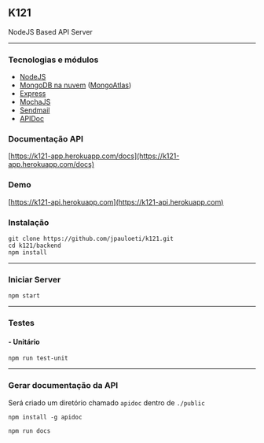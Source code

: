 ## K121

NodeJS Based API Server

---

### Tecnologias e módulos

 * [NodeJS](http://nodejs.org)
 * [MongoDB na nuvem](https://www.mongodb.com/) ([MongoAtlas](http://cloud.mongodb.com))
 * [Express](http://expressjs.com)
 * [MochaJS](https://mochajs.org/)
 * [Sendmail](https://github.com/guileen/node-sendmail)
 * [APIDoc](http://apidocjs.com/)

### Documentação API
[https://k121-app.herokuapp.com/docs](https://k121-app.herokuapp.com/docs)

### Demo
[https://k121-api.herokuapp.com](https://k121-api.herokuapp.com)

### Instalação

	git clone https://github.com/jpauloeti/k121.git
    cd k121/backend
    npm install

---

### Iniciar Server

	npm start
---
    
### Testes

#### - Unitário
	npm run test-unit

---
### Gerar documentação da API
Será criado um diretório chamado `apidoc` dentro de `./public`

	npm install -g apidoc

	npm run docs
